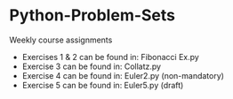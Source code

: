 # Python-Problem-Sets
Weekly course assignments

- Exercises 1 & 2 can be found in: Fibonacci Ex.py
- Exercise 3 can be found in: Collatz.py
- Exercise 4 can be found in: Euler2.py (non-mandatory)
- Exercise 5 can be found in: Euler5.py (draft)
